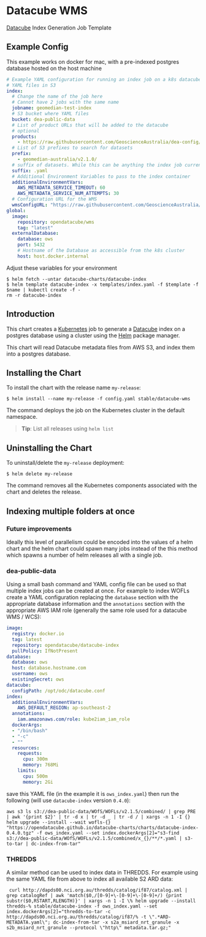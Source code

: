 # Datacube WMS

[Datacube](https://www.opendatacube.org/) Index Generation Job Template

## Example Config

This example works on docker for mac, with a pre-indexed postgres database hosted on the host machine

```yaml
# Example YAML configuration for running an index job on a k8s datacube using
# YAML files in S3
index:
  # Change the name of the job here
  # Cannot have 2 jobs with the same name
  jobname: geomedian-test-index
  # S3 bucket where YAML files
  bucket: dea-public-data
  # List of product URLs that will be added to the datacube
  # optional
  products: 
    - https://raw.githubusercontent.com/GeoscienceAustralia/dea-config/master/dev/products/geomedian-au/geomedian_nbart_annual.yaml
  # List of S3 prefixes to search for datasets
  prefix:
    - geomedian-australia/v2.1.0/
  # suffix of datasets. While this can be anything the index job currently only supports YAML files
  suffix: .yaml
  # Additional Environment Variables to pass to the index container
  additionalEnvironmentVars:
    AWS_METADATA_SERVICE_TIMEOUT: 60
    AWS_METADATA_SERVICE_NUM_ATTEMPTS: 30
  # Configuration URL for the WMS
  wmsConfigURL: "https://raw.githubusercontent.com/GeoscienceAustralia/dea-config/master/dev/services/wms/ows/wms_cfg.py"
global:
  image:
    repository: opendatacube/wms
    tag: "latest"
  externalDatabase:
    database: ows
    port: 5432
    # Hostname of the Database as accessible from the k8s cluster
    host: host.docker.internal
```

Adjust these variables for your environment

```console
$ helm fetch --untar datacube-charts/datacube-index
$ helm template datacube-index -x templates/index.yaml -f $template -f $name | kubectl create -f -
rm -r datacube-index
```

## Introduction

This chart creates a [Kubernetes](http://kubernetes.io) job to generate a [Datacube](https://github.com/opendatacube/datacube-core) index on a postgres database using a cluster using the [Helm](https://helm.sh) package manager.

This chart will read Datacube metadata files from AWS S3, and index them into a postgres database.

## Installing the Chart

To install the chart with the release name `my-release`:

```console
$ helm install --name my-release -f config.yaml stable/datacube-wms 
```

The command deploys the job on the Kubernetes cluster in the default namespace. 

> **Tip**: List all releases using `helm list`

## Uninstalling the Chart

To uninstall/delete the `my-release` deployment:

```console
$ helm delete my-release
```

The command removes all the Kubernetes components associated with the chart and deletes the release.

## Indexing multiple folders at once

### Future improvements
Ideally this level of parallelism could be encoded into the values of a helm chart and the helm chart could spawn many jobs instead of the this method which spawns a number of helm releases all with a single job.

### dea-public-data
Using a small bash command and YAML config file can be used so that multiple index jobs can be created at once. For example to index WOFLs create a YAML configuration replacing the `database` section with the appropriate database information and the `annotations` section with the appropriate AWS IAM role (generally the same role used for a datacube WMS / WCS):
```YAML
image:
  registry: docker.io
  tag: latest
  repository: opendatacube/datacube-index
  pullPolicy: IfNotPresent
database:
  database: ows
  host: database.hostname.com
  username: ows
  existingSecret: ows
datacube:
  configPath: /opt/odc/datacube.conf
index:
  additionalEnvironmentVars:
    AWS_DEFAULT_REGION: ap-southeast-2
  annotations:
    iam.amazonaws.com/role: kube2iam_iam_role
  dockerArgs:
  - "/bin/bash"
  - "-c"
  - ""
  resources:
    requests:
      cpu: 300m
      memory: 768Mi
    limits:
      cpu: 500m
      memory: 2Gi
```
save this YAML file (in the example it is `ows_index.yaml`) then run the following (will use `datacube-index` version `0.4.0`):
```console
aws s3 ls s3://dea-public-data/WOfS/WOFLs/v2.1.5/combined/ | grep PRE | awk '{print $2}' | tr -d x | tr -d _ | tr -d / | xargs -n 1 -I {} helm upgrade --install --wait wofls-{} "https://opendatacube.github.io/datacube-charts/charts/datacube-index-0.4.0.tgz" -f ows_index.yaml --set index.dockerArgs[2]="s3-find s3://dea-public-data/WOfS/WOFLs/v2.1.5/combined/x_{}/**/*.yaml | s3-to-tar | dc-index-from-tar"
```
### THREDDS
A similar method can be used to index data in THREDDS. For example using the same YAML file from above to index all available S2 ARD data:
```console
 curl http://dapds00.nci.org.au/thredds/catalog/if87/catalog.xml | grep catalogRef | awk 'match($0,/[0-9]+\-[0-9]+\-[0-9]+/) {print substr($0,RSTART,RLENGTH)}' | xargs -n 1 -I \% helm upgrade --install  thredds-% stable/datacube-index -f ows_index.yaml --set index.dockerArgs[2]="thredds-to-tar -c http://dapds00.nci.org.au/thredds/catalog/if87/% -t \".*ARD-METADATA.yaml\"; dc-index-from-tar -x s2a_msiard_nrt_granule -x s2b_msiard_nrt_granule --protocol \"http\" metadata.tar.gz;"
```